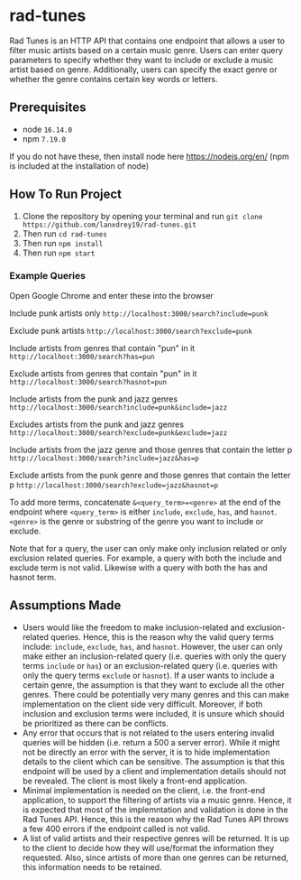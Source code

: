 # rad-tunes

Rad Tunes is an HTTP API that contains one endpoint that allows a user to filter music artists based on a certain music genre. Users can enter query parameters to specify whether they want to include or exclude a music artist based on genre. Additionally, users can specify the exact genre or whether the genre contains certain key words or letters.

## Prerequisites

- node `16.14.0`
- npm `7.19.0`

If you do not have these, then install node here https://nodejs.org/en/ (npm is included at the installation of node)

## How To Run Project

1. Clone the repository by opening your terminal and run `git clone https://github.com/lanxdrey19/rad-tunes.git`
2. Then run `cd rad-tunes`
3. Then run `npm install`
4. Then run `npm start`

### Example Queries

Open Google Chrome and enter these into the browser

Include punk artists only
`http://localhost:3000/search?include=punk`

Exclude punk artists
`http://localhost:3000/search?exclude=punk`

Include artists from genres that contain "pun" in it
`http://localhost:3000/search?has=pun`

Exclude artists from genres that contain "pun" in it
`http://localhost:3000/search?hasnot=pun`

Include artists from the punk and jazz genres
`http://localhost:3000/search?include=punk&include=jazz`

Excludes artists from the punk and jazz genres
`http://localhost:3000/search?exclude=punk&exclude=jazz`

Include artists from the jazz genre and those genres that contain the letter p
`http://localhost:3000/search?include=jazz&has=p`

Exclude artists from the punk genre and those genres that contain the letter p
`http://localhost:3000/search?exclude=jazz&hasnot=p`

To add more terms, concatenate `&<query_term>=<genre>` at the end of the endpoint where `<query_term>` is either `include`, `exclude`, `has`, and `hasnot`. `<genre>` is the genre or substring of the genre you want to include or exclude.

Note that for a query, the user can only make only inclusion related or only exclusion related queries. For example, a query with both the include and exclude term is not valid. Likewise with a query with both the has and hasnot term.

## Assumptions Made

- Users would like the freedom to make inclusion-related and exclusion-related queries. Hence, this is the reason why the valid query terms include: `include`, `exclude`, `has`, and `hasnot`. However, the user can only make either an inclusion-related query (i.e. queries with only the query terms `include` or `has`) or an exclusion-related query (i.e. queries with only the query terms `exclude` or `hasnot`). If a user wants to include a certain genre, the assumption is that they want to exclude all the other genres. There could be potentially very many genres and this can make implementation on the client side very difficult. Moreover, if both inclusion and exclusion terms were included, it is unsure which should be prioritized as there can be conflicts.
- Any error that occurs that is not related to the users entering invalid queries will be hidden (i.e. return a 500 a server error). While it might not be directly an error with the server, it is to hide implementation details to the client which can be sensitive. The assumption is that this endpoint will be used by a client and implementation details should not be revealed. The client is most likely a front-end application.
- Minimal implementation is needed on the client, i.e. the front-end application, to support the filtering of artists via a music genre. Hence, it is expected that most of the implemntation and validation is done in the Rad Tunes API. Hence, this is the reason why the Rad Tunes API throws a few 400 errors if the endpoint called is not valid.
- A list of valid artists and their respective genres will be returned. It is up to the client to decide how they will use/format the information they requested. Also, since artists of more than one genres can be returned, this information needs to be retained.
